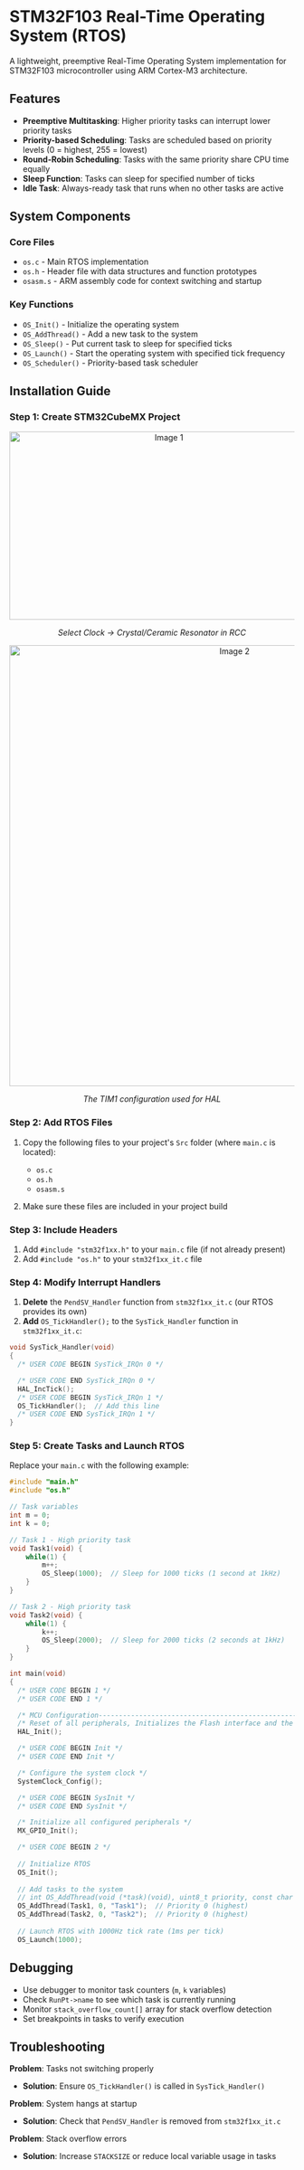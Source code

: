 # STM32F103 Real-Time Operating System (RTOS)

A lightweight, preemptive Real-Time Operating System implementation for STM32F103 microcontroller using ARM Cortex-M3 architecture.

## Features

- **Preemptive Multitasking**: Higher priority tasks can interrupt lower priority tasks
- **Priority-based Scheduling**: Tasks are scheduled based on priority levels (0 = highest, 255 = lowest)
- **Round-Robin Scheduling**: Tasks with the same priority share CPU time equally
- **Sleep Function**: Tasks can sleep for specified number of ticks
- **Idle Task**: Always-ready task that runs when no other tasks are active

## System Components

### Core Files
- `os.c` - Main RTOS implementation
- `os.h` - Header file with data structures and function prototypes  
- `osasm.s` - ARM assembly code for context switching and startup

### Key Functions
- `OS_Init()` - Initialize the operating system
- `OS_AddThread()` - Add a new task to the system
- `OS_Sleep()` - Put current task to sleep for specified ticks
- `OS_Launch()` - Start the operating system with specified tick frequency
- `OS_Scheduler()` - Priority-based task scheduler

## Installation Guide

### Step 1: Create STM32CubeMX Project

<p align="center"> <img src="https://github.com/user-attachments/assets/2ded64d3-78bd-4dd8-b14b-1ca159a410d6" width="548" height="333" alt="Image 1" /> </p> <p align="center"><i>Select Clock → Crystal/Ceramic Resonator in RCC</i></p> 
<p align="center"> <img src="https://github.com/user-attachments/assets/86807cee-689e-4e8b-8156-a0df750b99be" width="780" alt="Image 2" /> </p> <p align="center"><i>The TIM1 configuration used for HAL</i></p>


### Step 2: Add RTOS Files
1. Copy the following files to your project's `Src` folder (where `main.c` is located):
   - `os.c`
   - `os.h` 
   - `osasm.s`

2. Make sure these files are included in your project build

### Step 3: Include Headers
1. Add `#include "stm32f1xx.h"` to your `main.c` file (if not already present)
2. Add `#include "os.h"` to your `stm32f1xx_it.c` file

### Step 4: Modify Interrupt Handlers
1. **Delete** the `PendSV_Handler` function from `stm32f1xx_it.c` (our RTOS provides its own)
2. **Add** `OS_TickHandler();` to the `SysTick_Handler` function in `stm32f1xx_it.c`:

```c
void SysTick_Handler(void)
{
  /* USER CODE BEGIN SysTick_IRQn 0 */

  /* USER CODE END SysTick_IRQn 0 */
  HAL_IncTick();
  /* USER CODE BEGIN SysTick_IRQn 1 */
  OS_TickHandler();  // Add this line
  /* USER CODE END SysTick_IRQn 1 */
}
```

### Step 5: Create Tasks and Launch RTOS

Replace your `main.c` with the following example:

```c
#include "main.h"
#include "os.h"

// Task variables
int m = 0;
int k = 0;

// Task 1 - High priority task
void Task1(void) {
    while(1) {
        m++;
        OS_Sleep(1000);  // Sleep for 1000 ticks (1 second at 1kHz)
    }
}

// Task 2 - High priority task  
void Task2(void) {
    while(1) {
        k++;
        OS_Sleep(2000);  // Sleep for 2000 ticks (2 seconds at 1kHz)
    }
}

int main(void)
{
  /* USER CODE BEGIN 1 */
  /* USER CODE END 1 */

  /* MCU Configuration--------------------------------------------------------*/
  /* Reset of all peripherals, Initializes the Flash interface and the Systick. */
  HAL_Init();

  /* USER CODE BEGIN Init */
  /* USER CODE END Init */

  /* Configure the system clock */
  SystemClock_Config();

  /* USER CODE BEGIN SysInit */
  /* USER CODE END SysInit */

  /* Initialize all configured peripherals */
  MX_GPIO_Init();

  /* USER CODE BEGIN 2 */
  
  // Initialize RTOS
  OS_Init();
  
  // Add tasks to the system
  // int OS_AddThread(void (*task)(void), uint8_t priority, const char *name);
  OS_AddThread(Task1, 0, "Task1");  // Priority 0 (highest)
  OS_AddThread(Task2, 0, "Task2");  // Priority 0 (highest)
  
  // Launch RTOS with 1000Hz tick rate (1ms per tick)
  OS_Launch(1000);

```


## Debugging

- Use debugger to monitor task counters (`m`, `k` variables)
- Check `RunPt->name` to see which task is currently running
- Monitor `stack_overflow_count[]` array for stack overflow detection
- Set breakpoints in tasks to verify execution


## Troubleshooting

**Problem**: Tasks not switching properly
- **Solution**: Ensure `OS_TickHandler()` is called in `SysTick_Handler()`

**Problem**: System hangs at startup  
- **Solution**: Check that `PendSV_Handler` is removed from `stm32f1xx_it.c`

**Problem**: Stack overflow errors
- **Solution**: Increase `STACKSIZE` or reduce local variable usage in tasks
